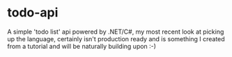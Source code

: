 # todo-api
A simple 'todo list' api powered by .NET/C#, my most recent look at picking up the language, certainly isn't production ready and is something I created from a tutorial and will be naturally building upon :-)
